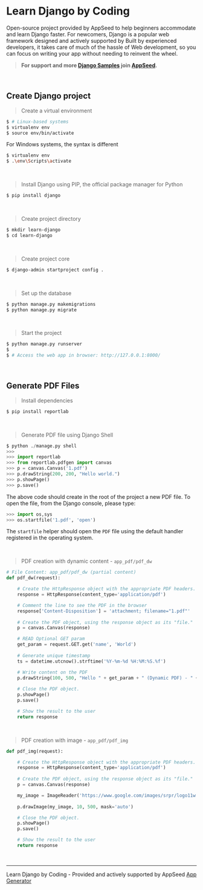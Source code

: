 # Learn Django by Coding

Open-source project provided by AppSeed to help beginners accommodate and learn Django faster. For newcomers, Django is a popular web framework designed and actively supported by Built by experienced developers, it takes care of much of the hassle of Web development, so you can focus on writing your app without needing to reinvent the wheel.  

> **For support and more [Django Samples](https://appseed.us/admin-dashboards/django) join [AppSeed](https://appseed.us).**

<br />

## Create Django project

> Create a virtual environment

```bash 
$ # Linux-based systems
$ virtualenv env
$ source env/bin/activate  
```

For Windows systems, the syntax is different

```bash
$ virtualenv env
$ .\env\Scripts\activate
```

<br />

> Install Django using PIP, the official package manager for Python

```bash
$ pip install django
```

<br />

> Create project directory

```bash
$ mkdir learn-django
$ cd learn-django
```

<br />

> Create project core

```bash
$ django-admin startproject config .
```

<br />

> Set up the database

```bash
$ python manage.py makemigrations
$ python manage.py migrate
```

<br />

> Start the project

```bash
$ python manage.py runserver 
$
$ # Access the web app in browser: http://127.0.0.1:8000/
```

<br />

## Generate PDF Files 

> Install dependencies

```bash
$ pip install reportlab
```

<br />

> Generate PDF file using Django Shell

```python
$ python ./manage.py shell
>>>
>>> import reportlab
>>> from reportlab.pdfgen import canvas 
>>> p = canvas.Canvas('1.pdf')
>>> p.drawString(200, 200, "Hello world.") 
>>> p.showPage() 
>>> p.save()
```

The above code should create in the root of the project a new PDF file. To open the file, from the Django console, please type:

```python
>>> import os,sys
>>> os.startfile('1.pdf', 'open')
```

The `startfile` helper should open the `PDF` file using the default handler registered in the operating system.

<br />

> PDF creation with dynamic content - `app_pdf/pdf_dw` 

```python
# File Content: app_pdf/pdf_dw (partial content)
def pdf_dw(request):                                  

    # Create the HttpResponse object with the appropriate PDF headers. 
    response = HttpResponse(content_type='application/pdf') 

    # Comment the line to see the PDF in the browser 
    response['Content-Disposition'] = 'attachment; filename="1.pdf"' 
 
    # Create the PDF object, using the response object as its "file." 
    p = canvas.Canvas(response)     

    # READ Optional GET param
    get_param = request.GET.get('name', 'World')
    
    # Generate unique timestamp
    ts = datetime.utcnow().strftime('%Y-%m-%d %H:%M:%S.%f')

    # Write content on the PDF 
    p.drawString(100, 500, "Hello " + get_param + " (Dynamic PDF) - " + ts ) 
 
    # Close the PDF object. 
    p.showPage() 
    p.save() 

    # Show the result to the user    
    return response
```

<br />

> PDF creation with image - `app_pdf/pdf_img`

```python
def pdf_img(request):                                  

    # Create the HttpResponse object with the appropriate PDF headers. 
    response = HttpResponse(content_type='application/pdf') 
 
    # Create the PDF object, using the response object as its "file." 
    p = canvas.Canvas(response)     

    my_image = ImageReader('https://www.google.com/images/srpr/logo11w.png')
    
    p.drawImage(my_image, 10, 500, mask='auto')

    # Close the PDF object. 
    p.showPage() 
    p.save() 

    # Show the result to the user    
    return response
```

<br />

--- 
Learn Django by Coding - Provided and actively supported by AppSeed [App Generator](https://appseed.us)
